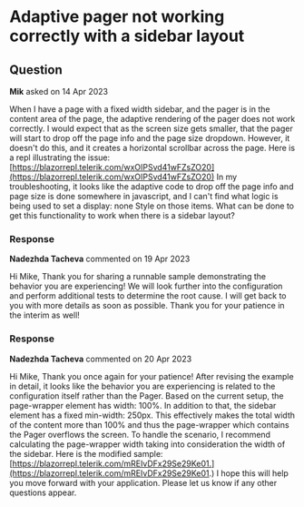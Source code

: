 # Adaptive pager not working correctly with a sidebar layout

## Question

**Mik** asked on 14 Apr 2023

When I have a page with a fixed width sidebar, and the pager is in the content area of the page, the adaptive rendering of the pager does not work correctly. I would expect that as the screen size gets smaller, that the pager will start to drop off the page info and the page size dropdown. However, it doesn't do this, and it creates a horizontal scrollbar across the page. Here is a repl illustrating the issue: [https://blazorrepl.telerik.com/wxOIPSvd41wFZsZO20](https://blazorrepl.telerik.com/wxOIPSvd41wFZsZO20) In my troubleshooting, it looks like the adaptive code to drop off the page info and page size is done somewhere in javascript, and I can't find what logic is being used to set a display: none Style on those items. What can be done to get this functionality to work when there is a sidebar layout?

### Response

**Nadezhda Tacheva** commented on 19 Apr 2023

Hi Mike, Thank you for sharing a runnable sample demonstrating the behavior you are experiencing! We will look further into the configuration and perform additional tests to determine the root cause. I will get back to you with more details as soon as possible. Thank you for your patience in the interim as well!

### Response

**Nadezhda Tacheva** commented on 20 Apr 2023

Hi Mike, Thank you once again for your patience! After revising the example in detail, it looks like the behavior you are experiencing is related to the configuration itself rather than the Pager. Based on the current setup, the page-wrapper element has width: 100%. In addition to that, the sidebar element has a fixed min-width: 250px. This effectively makes the total width of the content more than 100% and thus the page-wrapper which contains the Pager overflows the screen. To handle the scenario, I recommend calculating the page-wrapper width taking into consideration the width of the sidebar. Here is the modified sample: [https://blazorrepl.telerik.com/mREIvDFx29Se29Ke01.](https://blazorrepl.telerik.com/mREIvDFx29Se29Ke01.) I hope this will help you move forward with your application. Please let us know if any other questions appear.
